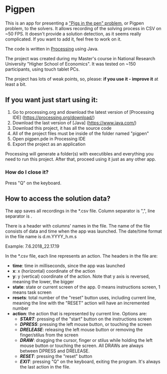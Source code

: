 # Pigpen
This is an app for presenting a ["Pigs in the pen" problem](https://psycnet.apa.org/record/1993-36184-001), or Pigpen problem, to the solvers. It allows recording of the solving process in CSV on ~50 FPS. It doesn't provide a solution detection, as it seems really complicated. If you want to add it, feel free to work on it. 

The code is written in [Processing](https://processing.org/) using Java. 

The project was created during my Master's course in National Research University "Higher School of Economics".
It was tested on ~150 participants, using touch tablet PCs. 

The project has lots of weak points, so, please: **if you use it - improve it** at least a bit.

## If you want just start using it:
1. Go to processing.org and download the latest version of [Processing IDE] (https://processing.org/download/)
2. Download the last version of [Java] (https://www.java.com/)
3. Download this project, it has all the source code
4. All of the project files must be inside of the folder named "pigpen"
5. Open pigpen.pde in Processing IDE
6. Export the project as an application

Processing will generate a folder(s) with executibles and everything you need to run this project.
After that, proceed using it just as any other app. 

### How do I close it?
Press "Q" on the keyboard.

## How to access the solution data?
The app saves all recordings in the *.csv file. Column separator is ",", line separator is <LF>. 

There is a header with columns' names in the file. The name of the file consists of data and time when the app was launched. The date/time format in the file name is d.m.YYYY_h.m.s

Example: 7.6.2018_22.17.19

In the *.csv file, each line represents an action.
The headers in the file are:
- **time**: time in milliseconds, since the app was launched
- **x**: x (horizontal) coordinate of the action
- **y**: y (vertical) coordinate of the action. Note that y axis is reversed, meaning the lower, the bigger
- **state**: state or current screen of the app. 0 means instructions screen, 1 means task screen
- **resets**: total number of the "reset" button uses, including current line, meaning the line with the "RESET" action will have an incremented number
- **action**: the action that is represented by current line. Options are: 
   - _**START**_: pressing of the "start" button on the instructions screen
   - _**DPRESS**_: pressing the left mouse button, or touching the screen
   - _**DRELEASE**_: releasing the left mouse button or removing the finger/stilus from the screen
   - _**DRAW**_: dragging the cursor, finger or stilus while holding the left mouse button or touching the screen. All DRAWs are always between DPRESS and DRELEASE.
   - _**RESET**_: pressing the "reset" button
   - _**EXIT**_: pressing "Q" on the keyboard, exiting the program. It's always the last action in the file. 
